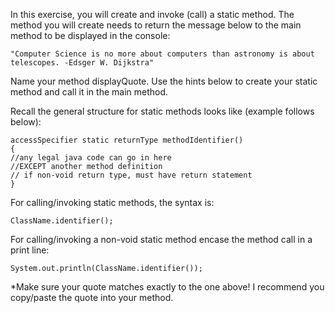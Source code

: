 In this exercise, you will create and invoke (call) a static method. The method you will create needs to return the message below to the main method to be displayed in the console:
```
"Computer Science is no more about computers than astronomy is about telescopes. -Edsger W. Dijkstra"
```
Name your method displayQuote. Use the hints below to create your static method and call it in the main method.

Recall the general structure for static methods looks like (example follows below):
```
accessSpecifier static returnType methodIdentifier()
{
//any legal java code can go in here
//EXCEPT another method definition
// if non-void return type, must have return statement
}
```
For calling/invoking static methods, the syntax is:
```
ClassName.identifier();
```
For calling/invoking a non-void static method encase the method call in a print line: 
```
System.out.println(ClassName.identifier());
```
*Make sure your quote matches exactly to the one above! I recommend you copy/paste the quote into your method.
